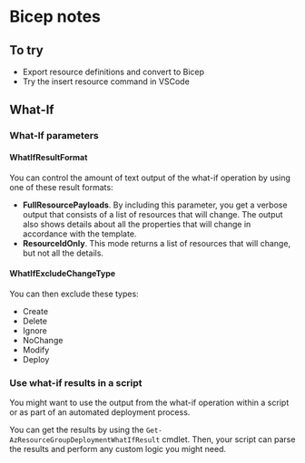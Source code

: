 # Bicep notes

## To try

- Export resource definitions and convert to Bicep
- Try the insert resource command in VSCode

## What-If

### What-If parameters

#### WhatIfResultFormat

You can control the amount of text output of the what-if operation by using one of these result formats:

- **FullResourcePayloads**. By including this parameter, you get a verbose output that consists of a list of resources that will change. The output also shows details about all the properties that will change in accordance with the template.
- **ResourceIdOnly**. This mode returns a list of resources that will change, but not all the details.

#### WhatIfExcludeChangeType

You can then exclude these types:

- Create
- Delete
- Ignore
- NoChange
- Modify
- Deploy

### Use what-if results in a script

You might want to use the output from the what-if operation within a script or as part of an automated deployment process.

You can get the results by using the `Get-AzResourceGroupDeploymentWhatIfResult` cmdlet. Then, your script can parse the results and perform any custom logic you might need.

